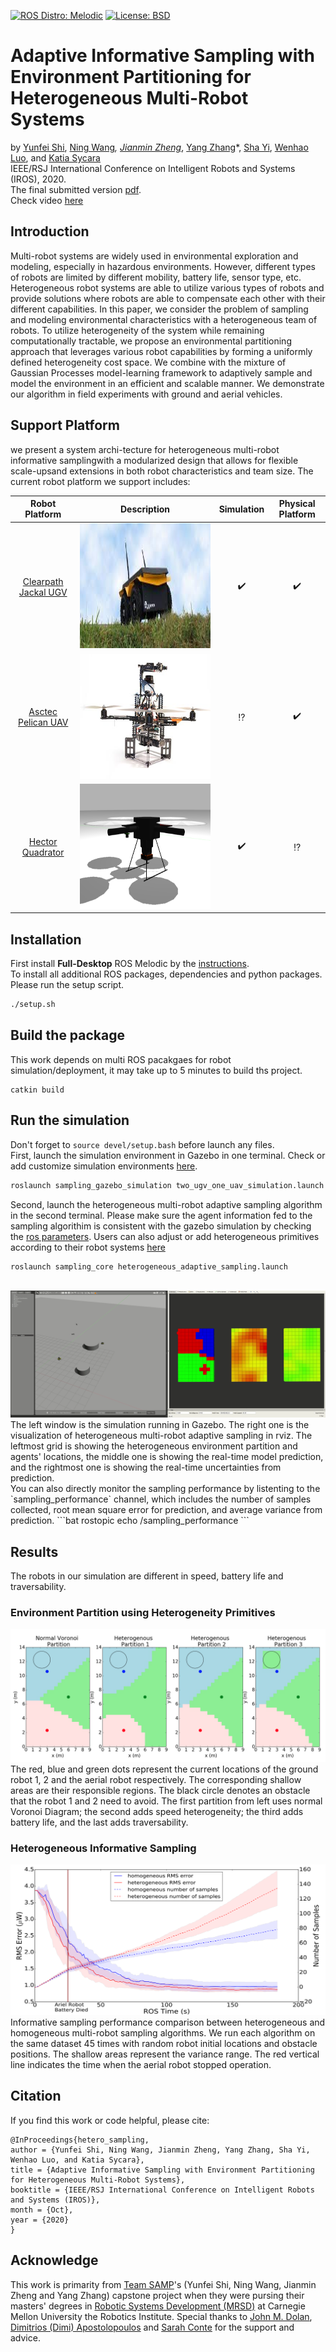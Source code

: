[![ROS Distro: Melodic](https://img.shields.io/badge/ROS-Melodic-blue.svg)](http://wiki.ros.org/melodic)
[![License: BSD](https://img.shields.io/badge/License-BSD-yellow.svg)](./LICENSE) <br/>

# Adaptive Informative Sampling with Environment Partitioning for Heterogeneous Multi-Robot Systems #
by [Yunfei Shi](https://www.linkedin.com/in/shi-yunfei/), [Ning Wang](https://www.linkedin.com/in/ning-wang-cmu/)*, [Jianmin Zheng](https://www.linkedin.com/in/jianmimzheng/)*, [Yang Zhang](https://www.linkedin.com/in/yang-zhang-cmu/)*, [Sha Yi](https://www.ri.cmu.edu/ri-people/yisha-sha-yi/), [Wenhao Luo](http://www.contrib.andrew.cmu.edu/~wenhaol/), and [Katia Sycara](https://www.ri.cmu.edu/ri-faculty/katia-sycara/) <br/>
IEEE/RSJ International Conference on Intelligent Robots and Systems (IROS), 2020. <br/>
The final submitted version [pdf](docs/AdaptiveInformativeSamplingwithEnvironmentPartitioningforHeterogeneousMulti-RobotSystems.pdf). <br/>
Check video [here](https://drive.google.com/file/d/1uPgnyV66UEWomSi_KKH2vZLEvRN9gDTj/view?usp=sharing)

## Introduction ##
Multi-robot systems are widely used in environmental exploration and modeling, especially in hazardous environments. However, different types of robots are limited by different mobility, battery life, sensor type, etc. Heterogeneous robot systems are able to utilize various types of robots and provide solutions where robots are able to compensate each other with their different capabilities. In this paper, we consider the problem of sampling and modeling environmental characteristics with a heterogeneous team of robots. To utilize heterogeneity of the system while remaining computationally tractable, we propose an environmental partitioning approach that leverages various robot capabilities by forming a uniformly defined heterogeneity cost space. We combine with the mixture of Gaussian Processes model-learning framework to adaptively sample and model the environment in an efficient and scalable manner. We demonstrate our algorithm in field experiments with ground and aerial vehicles.

## Support Platform ##
we present a system archi-tecture  for  heterogeneous  multi-robot  informative  samplingwith a modularized design that allows for flexible scale-upsand  extensions  in  both  robot  characteristics  and  team  size. The current robot platform we support includes:

| Robot Platform | Description | Simulation | Physical Platform|
| :-: | :-: | :-: | :-: |
|[Clearpath Jackal UGV](https://clearpathrobotics.com/jackal-small-unmanned-ground-vehicle/#:~:text=UNMANNED%20GROUND%20VEHICLE,%2Dthe%2Dbox%20autonomous%20capability) | <img src="docs/jackal.jpeg?raw=true" height="200"> |:heavy_check_mark:|:heavy_check_mark:|
|[Asctec Pelican UAV](https://mrsdprojects.ri.cmu.edu/2018teamg/documentation/asctec-pelican-uav-setup-guidance/) |<img src="docs/pelican.jpg?raw=true" height="200">|:interrobang:|:heavy_check_mark:|
|[Hector Quadrator](http://wiki.ros.org/hector_quadrotor) | <img src="docs/hector.png?raw=true" height="200"> |:heavy_check_mark:|:interrobang:|

## Installation ##
First install **Full-Desktop** ROS Melodic by the [instructions](http://wiki.ros.org/melodic/Installation/Ubuntu). <br />
To install all additional ROS packages, dependencies and python packages. Please run the setup script.
```bat
./setup.sh
```
## Build the package ##
This work depends on multi ROS pacakgaes for robot simulation/deployment, it may take up to 5 minutes to build ths project.
```
catkin build
```
## Run the simulation ##
Don't forget to `source devel/setup.bash` before launch any files. <br/>
First, launch the simulation environment in Gazebo in one terminal. Check or add customize simulation environments [here](src/sampling_gazebo_simulation/worlds).
```bat
roslaunch sampling_gazebo_simulation two_ugv_one_uav_simulation.launch
```
Second, launch the heterogeneous multi-robot adaptive sampling algorithm in the second terminal. Please make sure the agent information fed to the sampling algorithim is consistent with the gazebo simulation by checking the [ros parameters](src/sampling_core/launch/heterogeneous_adaptive_sampling.launch). Users can also adjust or add heterogeneous primitives according to their robot systems [here](src/sampling_core/config) <br/>
```bat
roslaunch sampling_core heterogeneous_adaptive_sampling.launch
```

<br />
<img src="docs/heterogeneous_sampling_simulation.gif?raw=true">
The left window is the simulation running in Gazebo. The right one is the visualization of heterogeneous multi-robot adaptive sampling in rviz. The leftmost grid is showing the heterogeneous environment partition and agents' locations, the middle one is showing the real-time model prediction, and the rightmost one is showing the real-time uncertainties from prediction.

<br />
You can also directly monitor the sampling performance by listenting to the `sampling_performance` channel, which includes the number of samples collected, root mean square error for prediction, and average variance from prediction.
```bat
rostopic echo /sampling_performance 
```

## Results ##
The robots in our simulation are different in speed, battery life and traversability. 

### Environment Partition using Heterogeneity Primitives ###
<img src="docs/partition.png?raw=true">
The red, blue and green dots represent the current locations of the ground robot 1, 2 and the aerial robot respectively. The corresponding shallow areas are their responsible regions. The black circle denotes an obstacle that the robot 1 and 2 need to avoid. The first partition from left uses normal Voronoi Diagram; the second adds speed heterogeneity; the third adds battery life, and the last adds traversability.

### Heterogeneous Informative Sampling ###
<img src="docs/result_fig4.png?raw=true">
Informative sampling performance comparison between heterogeneous and homogeneous multi-robot sampling algorithms. We run each algorithm on the same dataset 45 times with random robot initial locations and obstacle positions. The shallow areas represent the variance range. The red vertical line indicates the time when the aerial robot stopped operation.

## Citation ##
If you find this work or code helpful, please cite:
```
@InProceedings{hetero_sampling,
author = {Yunfei Shi, Ning Wang, Jianmin Zheng, Yang Zhang, Sha Yi, Wenhao Luo, and Katia Sycara},
title = {Adaptive Informative Sampling with Environment Partitioning for Heterogeneous Multi-Robot Systems},
booktitle = {IEEE/RSJ International Conference on Intelligent Robots and Systems (IROS)},
month = {Oct},
year = {2020}
}
```

## Acknowledge ##
This work is primarity from [Team SAMP](https://mrsdprojects.ri.cmu.edu/2018teamg/)'s (Yunfei Shi, Ning Wang, Jianmin Zheng and Yang Zhang) capstone project when they were pursing their masters' degrees in [Robotic Systems Development (MRSD)](https://mrsd.ri.cmu.edu/) at Carnegie Mellon University the Robotics Institute. Special thanks to [John M. Dolan](https://www.ri.cmu.edu/ri-faculty/john-m-dolan/), [Dimitrios (Dimi) Apostolopoulos](https://www.ri.cmu.edu/ri-faculty/dimitrios-dimi-apostolopoulos/) and [Sarah Conte](https://www.ri.cmu.edu/ri-people/sarah-conte/) for the support and advice.
